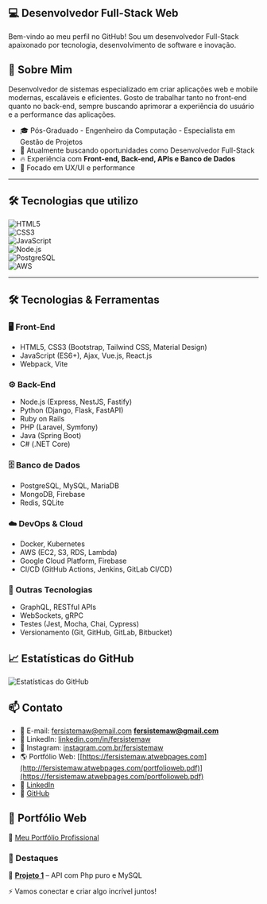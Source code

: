 ## 💻 Desenvolvedor Full-Stack Web

Bem-vindo ao meu perfil no GitHub! Sou um desenvolvedor Full-Stack apaixonado por tecnologia, desenvolvimento de software e inovação.

## 🚀 Sobre Mim
Desenvolvedor de sistemas especializado em criar aplicações web e mobile modernas, escaláveis e eficientes. Gosto de trabalhar tanto no front-end quanto no back-end, sempre buscando aprimorar a experiência do usuário e a performance das aplicações.
- 🎓 Pós-Graduado - Engenheiro da Computação - Especialista em Gestão de Projetos
- 💼 Atualmente buscando oportunidades como Desenvolvedor Full-Stack  
- 🔥 Experiência com **Front-end, Back-end, APIs e Banco de Dados**  
- 🎨 Focado em UX/UI e performance
---
## 🛠️ Tecnologias que utilizo  
![HTML5](https://img.shields.io/badge/HTML5-E34F26?style=for-the-badge&logo=html5&logoColor=white)  
![CSS3](https://img.shields.io/badge/CSS3-1572B6?style=for-the-badge&logo=css3&logoColor=white)  
![JavaScript](https://img.shields.io/badge/JavaScript-F7DF1E?style=for-the-badge&logo=javascript&logoColor=black)  
![Node.js](https://img.shields.io/badge/Node.js-339933?style=for-the-badge&logo=nodedotjs&logoColor=white)  
![PostgreSQL](https://img.shields.io/badge/PostgreSQL-336791?style=for-the-badge&logo=postgresql&logoColor=white)  
![AWS](https://img.shields.io/badge/AWS-FF9900?style=for-the-badge&logo=amazonaws&logoColor=white)  

---

## 🛠️ Tecnologias & Ferramentas
### 🖥️ Front-End
- HTML5, CSS3 (Bootstrap, Tailwind CSS, Material Design)
- JavaScript (ES6+), Ajax, Vue.js, React.js
- Webpack, Vite

### ⚙️ Back-End
- Node.js (Express, NestJS, Fastify)
- Python (Django, Flask, FastAPI)
- Ruby on Rails
- PHP (Laravel, Symfony)
- Java (Spring Boot)
- C# (.NET Core)

### 🗄️ Banco de Dados
- PostgreSQL, MySQL, MariaDB
- MongoDB, Firebase
- Redis, SQLite

### ☁️ DevOps & Cloud
- Docker, Kubernetes
- AWS (EC2, S3, RDS, Lambda)
- Google Cloud Platform, Firebase
- CI/CD (GitHub Actions, Jenkins, GitLab CI/CD)

### 🧰 Outras Tecnologias
- GraphQL, RESTful APIs
- WebSockets, gRPC
- Testes (Jest, Mocha, Chai, Cypress)
- Versionamento (Git, GitHub, GitLab, Bitbucket)

## 📈 Estatísticas do GitHub
![Estatísticas do GitHub](https://github-readme-stats.vercel.app/api?username=fersistemaw&show_icons=true&theme=dark)

## 📫 Contato
- 📧 E-mail: [fersistemaw@email.com](mailto:fersistemaw@gmail.com)  **fersistemaw@gmail.com**  
- 💼 LinkedIn: [linkedin.com/in/fersistemaw](https://linkedin.com/in/fersistemaw)
- 📸 Instagram: [instagram.com.br/fersistemaw](https://instagram.com.br/fersistemaw)
- 🌎 Portfólio Web: [[https://fersistemaw.atwebpages.com](http://fersistemaw.atwebpages.com/portfolioweb.pdf)](https://fersistemaw.atwebpages.com/portfolioweb.pdf)
- 🔗 [LinkedIn](https://linkedin.com/in/fersistemaw)  
- 🔗 [GitHub](https://github.com/fersistemaw)  

## 🚀 Portfólio Web  
🔗 [Meu Portfólio Profissional](http://fersistemaw.atwebpages.com/portifolioweb.pdf)  

### 📌 Destaques  
🔹 **[Projeto 1](https://github.com/fersistemaw/api-php/)** – API com Php puro e MySQL  

<!--
**fersistemaw/fersistemaw** is a ✨ _special_ ✨ repository because its `README.md` (this file) appears on your GitHub profile.

Here are some ideas to get you started:

- 🔭 I’m currently working with web/mobile system development
- 👯 I’m looking to collaborate on php
- 🌱 I’m currently learning vue.js
- 🤔 I’m looking for help with html responsive
- 💬 Ask me about webdesign
- 📫 How to reach me: 15981823038
- 😄⚡
-->

⚡ Vamos conectar e criar algo incrível juntos!
